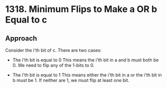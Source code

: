 # 1318. Minimum Flips to Make a OR b Equal to c


## Approach
Consider the i'th bit of c. There are two cases:

 - The i'th bit is equal to 0
This means the i'th bit in a and b must both be 0. We need to flip any of the 1-bits to 0.

 - The i'th bit is equal to 1
This means either the i'th bit in a or the i'th bit in b must be 1. If neither are 1, we must flip at least one bit.  
